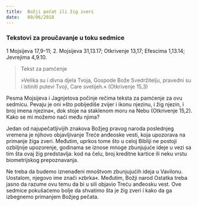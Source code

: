 ```yaml
---
title:  Božji pečat ili žig zveri
date:   09/06/2018
---
```


### Tekstovi za proučavanje u toku sedmice
1 Mojsijeva 17,9-11; 2. Mojsijeva 31,13.17; Otkrivenje 13,17; Efescima 1,13.14; Jevrejima 4,9.10.


> <p>Tekst za pamćenje</p>
> »Velika su i divna djela Tvoja, Gospode Bože Svedržitelju, pravedni su i istiniti putevi Tvoji, Care svetijeh.« (Otkrivenje 15,3)

Pesma Mojsijeva i Jagnjetova počinje rečima teksta za pam­ćenje za ovu sedmicu. Pevaju je oni »što pobijediše zvijer i ikonu njezinu, i žig njezin, i broj imena njezina«, dok stoje na staklenom moru na Nebu (Otkrivenje 15,2). Kako se mi možemo naći među njima?

Jedan od najupečatljivijih znakova Božjeg pravog naroda poslednjeg vremena je njihovo objavljivanje Treće anđeoske vesti, koja upozorava na primanje žiga zveri. Međutim, uprkos tome što u celoj Bibliji ne postoji ozbiljnije upozorenje, godinama se iznose mnoge zbunjujuće ideje u vezi sa tim šta ovaj žig predstavlja: kod na čelu, broj kreditne kartice ili neku vrstu biometrijskog prepoznavanja.

Ne treba da budemo iznenađeni mnoštvom zbunjujućih ideja u Vavilonu. Uostalom, njegovo ime znači »zbrka«. Međutim, Božji narod Ostatka treba jasno da razume ovu temu da bi u sili objavio Treću anđeosku vest. Ove sedmice pokušaćemo bolje da shvatimo šta je žig zveri i kako da ga izbegnemo primanjem Božjeg pečata.
